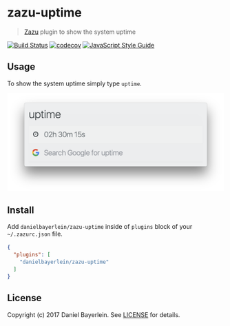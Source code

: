 # zazu-uptime

> [Zazu](https://github.com/tinytacoteam/zazu) plugin to show the system uptime

[![Build Status](https://travis-ci.org/danielbayerlein/zazu-uptime.svg?branch=master)](https://travis-ci.org/danielbayerlein/zazu-uptime)
[![codecov](https://codecov.io/gh/danielbayerlein/zazu-uptime/branch/master/graph/badge.svg)](https://codecov.io/gh/danielbayerlein/zazu-uptime)
[![JavaScript Style Guide](https://img.shields.io/badge/code_style-standard-brightgreen.svg)](https://standardjs.com)

## Usage

To show the system uptime simply type `uptime`.

![screenshot](./screenshot.png)

## Install

Add `danielbayerlein/zazu-uptime` inside of `plugins` block of your `~/.zazurc.json` file.

```json
{
  "plugins": [
    "danielbayerlein/zazu-uptime"
  ]
}
```

## License

Copyright (c) 2017 Daniel Bayerlein. See [LICENSE](./LICENSE.md) for details.
